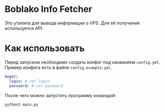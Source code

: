# Boblako Info Fetcher

 Это утилита для вывода информации о VPS. Для её получения используется API.
 

# Как использовать
 Перед запуском необходимо создать конфиг под названием `config.yml`. Пример конфига есть в файле `config.example.yml`.

```yaml
beget:
  login: # set login
  password: # set password
```

После чего можно запустить программу командой:
```bash
python3 main.py
```